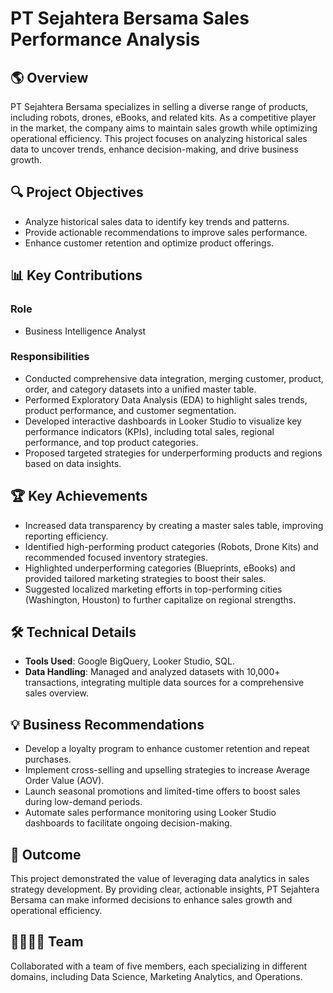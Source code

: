 # PT Sejahtera Bersama Sales Performance Analysis

## 🌎 Overview
PT Sejahtera Bersama specializes in selling a diverse range of products, including robots, drones, eBooks, and related kits. As a competitive player in the market, the company aims to maintain sales growth while optimizing operational efficiency. This project focuses on analyzing historical sales data to uncover trends, enhance decision-making, and drive business growth.

## 🔍 Project Objectives
- Analyze historical sales data to identify key trends and patterns.
- Provide actionable recommendations to improve sales performance.
- Enhance customer retention and optimize product offerings.

## 📊 Key Contributions
### Role
- Business Intelligence Analyst

### Responsibilities
- Conducted comprehensive data integration, merging customer, product, order, and category datasets into a unified master table.
- Performed Exploratory Data Analysis (EDA) to highlight sales trends, product performance, and customer segmentation.
- Developed interactive dashboards in Looker Studio to visualize key performance indicators (KPIs), including total sales, regional performance, and top product categories.
- Proposed targeted strategies for underperforming products and regions based on data insights.

## 🏆 Key Achievements
- Increased data transparency by creating a master sales table, improving reporting efficiency.
- Identified high-performing product categories (Robots, Drone Kits) and recommended focused inventory strategies.
- Highlighted underperforming categories (Blueprints, eBooks) and provided tailored marketing strategies to boost their sales.
- Suggested localized marketing efforts in top-performing cities (Washington, Houston) to further capitalize on regional strengths.

## 🛠️ Technical Details
- **Tools Used**: Google BigQuery, Looker Studio, SQL.
- **Data Handling**: Managed and analyzed datasets with 10,000+ transactions, integrating multiple data sources for a comprehensive sales overview.

## 💡 Business Recommendations
- Develop a loyalty program to enhance customer retention and repeat purchases.
- Implement cross-selling and upselling strategies to increase Average Order Value (AOV).
- Launch seasonal promotions and limited-time offers to boost sales during low-demand periods.
- Automate sales performance monitoring using Looker Studio dashboards to facilitate ongoing decision-making.

## 🔄 Outcome
This project demonstrated the value of leveraging data analytics in sales strategy development. By providing clear, actionable insights, PT Sejahtera Bersama can make informed decisions to enhance sales growth and operational efficiency.

## 👨‍💻👩‍💻 Team
Collaborated with a team of five members, each specializing in different domains, including Data Science, Marketing Analytics, and Operations.
